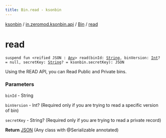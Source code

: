 ```yaml
---
title: Bin.read - ksonbin
---
```


[ksonbin](../../index.html) / [in.zeromod.ksonbin.api](../index.html) / [Bin](index.html) / [read](./read.html)

# read

`suspend fun <reified JSON : `[`Any`](https://kotlinlang.org/api/latest/jvm/stdlib/kotlin/-any/index.html)`> read(binId: `[`String`](https://kotlinlang.org/api/latest/jvm/stdlib/kotlin/-string/index.html)`, binVersion: `[`Int`](https://kotlinlang.org/api/latest/jvm/stdlib/kotlin/-int/index.html)`? = null, secretKey: `[`String`](https://kotlinlang.org/api/latest/jvm/stdlib/kotlin/-string/index.html)`? = ksonbin.secretKey): JSON`

Using the READ API, you can Read Public and Private bins.

### Parameters

`binId` - String

`binVersion` - Int? (Required only if you are trying to read a specific version of bin)

`secretKey` - String? (Required only if you are trying to read a private record)

**Return**
[JSON](read.html#JSON) (Any class with @Serializable annotated)

